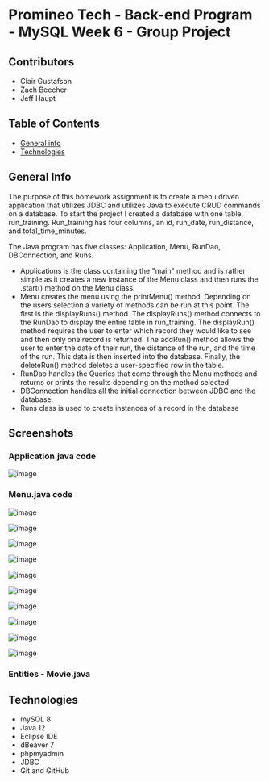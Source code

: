 # Promineo Tech - Back-end Program - MySQL Week 6 - Group Project
## Contributors
* Clair Gustafson
* Zach Beecher 
* Jeff Haupt

## Table of Contents
* [General info](#general-info)
* [Technologies](#technologies)

## General Info
The purpose of this homework assignment is to create a menu driven application that utilizes JDBC and utilizes Java to execute CRUD commands on a database.  To start the project I created a database with one table, run_training.  Run_training has four columns, an id, run_date, run_distance, and total_time_minutes. 

The Java program has five classes: Application, Menu, RunDao, DBConnection, and Runs.

* Applications is the class containing the "main" method and is rather simple as it creates a new instance of the Menu class and then runs the .start() method on the Menu class. 
* Menu creates the menu using the printMenu() method. Depending on the users selection a variety of methods can be run at this point. The first is the displayRuns() method.  The displayRuns() method connects to the RunDao to display the entire table in run_training. The displayRun() method requires the user to enter which record they would like to see and then only one record is returned. The addRun() method allows the user to enter the date of their run, the distance of the run, and the time of the run.  This data is then inserted into the database.  Finally, the deleteRun() method deletes a user-specified row in the table.  
* RunDao handles the Queries that come through the Menu methods and returns or prints the results depending on the method selected
* DBConnection handles all the initial connection between JDBC and the database. 
* Runs class is used to create instances of a record in the database
## Screenshots
### Application.java code 

![image](https://user-images.githubusercontent.com/66330433/90987699-efba4200-e55a-11ea-83c4-dff0fac12199.png)

### Menu.java code

![image](https://user-images.githubusercontent.com/66330433/90987716-111b2e00-e55b-11ea-8737-bf9c2b9ee6c3.png)

![image](https://user-images.githubusercontent.com/66330433/90987743-30b25680-e55b-11ea-804f-814f72901f0c.png)

![image](https://user-images.githubusercontent.com/66330433/90987755-50497f00-e55b-11ea-97b4-c233bb60e6f5.png)

![image](https://user-images.githubusercontent.com/66330433/90987766-69eac680-e55b-11ea-8afb-9fb3bbcf06a8.png)

![image](https://user-images.githubusercontent.com/66330433/90987783-7ff88700-e55b-11ea-9dfc-4a900ac14d61.png)

![image](https://user-images.githubusercontent.com/66330433/90987792-97377480-e55b-11ea-8f1f-d1045b6c196a.png)

![image](https://user-images.githubusercontent.com/66330433/90987800-ad453500-e55b-11ea-8bb9-60dab892072d.png)

![image](https://user-images.githubusercontent.com/66330433/90987818-c51cb900-e55b-11ea-8183-79618c33f51c.png)

![image](https://user-images.githubusercontent.com/66330433/90987824-d8c81f80-e55b-11ea-8e80-a2e1680f9900.png)

![image](https://user-images.githubusercontent.com/66330433/90987831-f0070d00-e55b-11ea-8e15-824de9d84ae4.png)

### Entities - Movie.java 


## Technologies
* mySQL 8
* Java 12
* Eclipse IDE
* dBeaver 7
* phpmyadmin 
* JDBC
* Git and GitHub


